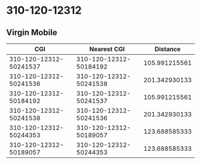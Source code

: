 # 310-120-12312
## Virgin Mobile


| CGI | Nearest CGI | Distance |
|-----|-------------|----------|
| 310-120-12312-50241537 | 310-120-12312-50184192 | 105.991215561 |
| 310-120-12312-50241536 | 310-120-12312-50241538 | 201.342930133 |
| 310-120-12312-50184192 | 310-120-12312-50241537 | 105.991215561 |
| 310-120-12312-50241538 | 310-120-12312-50241536 | 201.342930133 |
| 310-120-12312-50244353 | 310-120-12312-50189057 | 123.688585333 |
| 310-120-12312-50189057 | 310-120-12312-50244353 | 123.688585333 |
